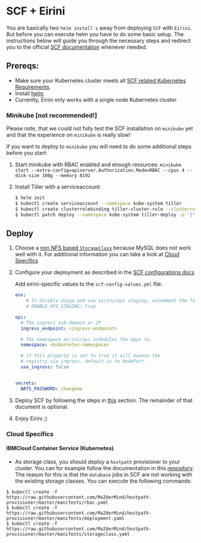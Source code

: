 # SCF + Eirini

You are basically two `helm install's` away from deploying `SCF` with `Eirini`. But before you can execute helm you have to do some basic setup. The instructions below will guide you through the necessary steps and redirect you to the official [SCF documentation](https://github.com/SUSE/scf/wiki/How-to-Install-SCF) whenever needed. 

## Prereqs:

- Make sure your Kubernetes cluster meets all [SCF related Kubernetes Requirements](https://github.com/SUSE/scf/wiki/How-to-Install-SCF#requirements-for-kubernetes).
- Install [helm](https://helm.sh/).
- Currently, Eirini only works with a single node Kubernetes cluster.

### Minikube [not recommended!]

Please note, that we could not fully test the SCF installation on `minikube` yet and that the experience on `minikube` is really slow! 

If you want to deploy to `minikube` you will need to do some additional steps before you start:

1. Start minikube with RBAC enabled and enough resources: `minikube start --extra-config=apiserver.Authorization.Mode=RBAC --cpus 4 --disk-size 100g --memory 8192`
1. Install Tiller with a serviceaccount:

   ```bash
   $ helm init
   $ kubectl create serviceaccount --namespace kube-system tiller
   $ kubectl create clusterrolebinding tiller-cluster-rule --clusterrole=cluster-admin --serviceaccount=kube-system:tiller
   $ kubectl patch deploy --namespace kube-system tiller-deploy -p '{"spec":{"template":{"spec":{"serviceAccount":"tiller"}}}}'
   ```

## Deploy

1. Choose a [non NFS based `StorageClass`](https://github.com/SUSE/scf/wiki/How-to-Install-SCF#choosing-a-storage-class) because MySQL does not work well with it. For additional information you can take a look at [Cloud Specifics](#cloud-specifics)
1. Configure your deployment as described in the [SCF configurations docs](https://github.com/SUSE/scf/wiki/How-to-Install-SCF#configuring-the-deployment)
   
   Add eirini-specific values to the `scf-config-values.yml` file:

   ```yaml
   env:
	   # To disable diego and use eirini/opi staging, uncomment the following parameter:
	   # ENABLE_OPI_STAGING: true

   opi:
     # The ingress sub-domain or IP
     ingress_endpoint: <ingress-endpoint>

     # The namespace eirini/opi schedules the apps to.
     namespace: <kubernetes-namespace>

     # if this property is set to true it will expose the
     # registry via ingress, default is to NodePort.
     use_ingress: false


   secrets:
     NATS_PASSWORD: changeme
	```

1. Deploy SCF by following the steps in [this](https://github.com/SUSE/scf/wiki/How-to-Install-SCF#deploy-using-helm) section. The remainder of that document is optional.

1. Enjoy Eirini ;)

### Cloud Specifics


#### IBMCloud Container Service (Kubernetes)

- As storage class, you should deploy a `hostpath` provisioner to your cluster. You can for example follow the documentation in this [repository](https://github.com/MaZderMind/hostpath-provisioner#dynamic-provisioning-of-kubernetes-hostpath-volumes). The reason for this is that the `database` jobs in SCF are not working with the existing storage classes.
You can execute the following commands:
```
$ kubectl create -f https://raw.githubusercontent.com/MaZderMind/hostpath-provisioner/master/manifests/rbac.yaml
$ kubectl create -f https://raw.githubusercontent.com/MaZderMind/hostpath-provisioner/master/manifests/deployment.yaml
$ kubectl create -f https://raw.githubusercontent.com/MaZderMind/hostpath-provisioner/master/manifests/storageclass.yaml
```
